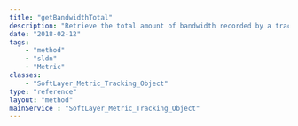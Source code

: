 ```yaml
---
title: "getBandwidthTotal"
description: "Retrieve the total amount of bandwidth recorded by a tracking object within the given date range. This method will only work on SoftLayer_Metric_Tracking_Object for SoftLayer_Hardware objects, and SoftLayer_Virtual_Guest objects. "
date: "2018-02-12"
tags:
    - "method"
    - "sldn"
    - "Metric"
classes:
    - "SoftLayer_Metric_Tracking_Object"
type: "reference"
layout: "method"
mainService : "SoftLayer_Metric_Tracking_Object"
---
```

